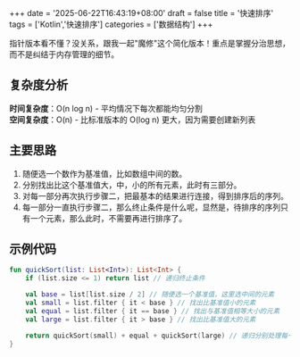 +++
date = '2025-06-22T16:43:19+08:00'
draft = false
title = '快速排序'
tags = ['Kotlin','快速排序']
categories = ['数据结构']
+++

指针版本看不懂？没关系，跟我一起"魔修"这个简化版本！重点是掌握分治思想，而不是纠结于内存管理的细节。

## 复杂度分析

**时间复杂度**：O(n log n) - 平均情况下每次都能均匀分割  
**空间复杂度**：O(n) - 比标准版本的 O(log n) 更大，因为需要创建新列表

## 主要思路

1. 随便选一个数作为基准值，比如数组中间的数。
2. 分别找出比这个基准值大，中，小的所有元素，此时有三部分。
3. 对每一部分再次执行步骤二，把最基本的结果进行连接，得到排序后的序列。
4. 每一部分一直执行步骤二，那么终止条件是什么呢，显然是，待排序的序列只有一个元素，那么此时，不需要再进行排序了。

## 示例代码

```Kotlin
fun quickSort(list: List<Int>): List<Int> {
    if (list.size <= 1) return list // 递归终止条件

    val base = list[list.size / 2] // 随便选一个基准值，这里选中间的元素
    val small = list.filter { it < base } // 找出比基准值小的元素
    val equal = list.filter { it == base } // 找出与基准值相等大小的元素
    val large = list.filter { it > base } // 找出比基准值大的元素

    return quickSort(small) + equal + quickSort(large) // 递归分别处理每一部分，将结果进行拼接
}
```
